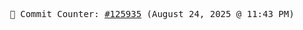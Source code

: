 <p align="center">
    <samp>
        📮 Commit Counter: <a href="https://github.com/Javascript-void0/Javascript-void0/commits/main">#125935</a> (August 24, 2025 @ 11:43 PM)
    </samp>
</p>